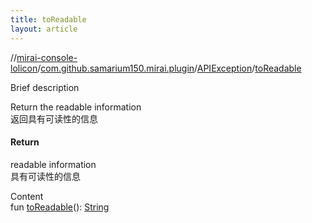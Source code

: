```yaml
---
title: toReadable
layout: article
---
```

//[mirai-console-lolicon](../../index.md)/[com.github.samarium150.mirai.plugin](../index.md)/[APIException](index.md)/[toReadable](to-readable.md)





Brief description  


Return the readable information <br> 返回具有可读性的信息



#### Return  


readable information <br> 具有可读性的信息


Content  
fun [toReadable](to-readable.md)(): [String](https://kotlinlang.org/api/latest//stdlib/kotlin/-string/index.html)  



